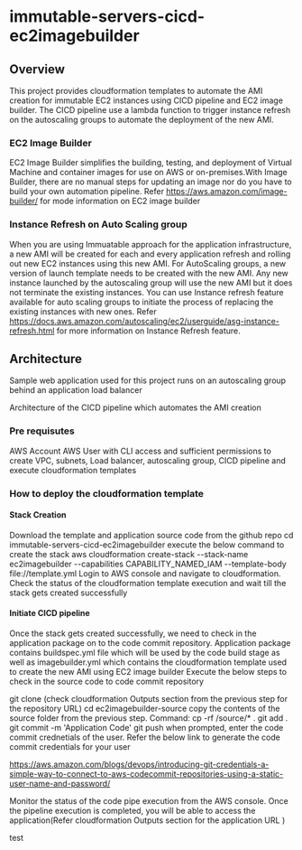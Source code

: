 # immutable-servers-cicd-ec2imagebuilder
## Overview
This project provides cloudformation templates to automate the AMI creation for immutable EC2 instances using CICD pipeline and EC2 image builder. The CICD pipeline use a lambda function to trigger instance refresh on the  autoscaling groups to automate the deployment of the new AMI.

### EC2 Image Builder
EC2 Image Builder simplifies the building, testing, and deployment of Virtual Machine and container images for use on AWS or on-premises.With Image Builder, there are no manual steps for updating an image nor do you have to build your own automation pipeline. Refer https://aws.amazon.com/image-builder/ for mode information on EC2 image builder

### Instance Refresh on Auto Scaling group
When you are using Immuatable approach for the application infrastructure, a new AMI will be created for each and every application refresh and rolling out new EC2 instances using this new AMI. For AutoScaling groups, a new version of launch template needs to be created with the new AMI. Any new instance launched by the autoscaling group will use the new AMI but it does not terminate the existing instances. You can use Instance refresh feature available for auto scaling groups to initiate the process of replacing the existing instances with new ones. Refer https://docs.aws.amazon.com/autoscaling/ec2/userguide/asg-instance-refresh.html for more information on Instance Refresh feature.

## Architecture
Sample web application used for this project runs on an autoscaling group behind an application load balancer

Architecture of the CICD pipeline which automates the AMI creation 

### Pre requisutes
AWS Account 
AWS User with CLI access and sufficient permissions to create VPC, subnets, Load balancer, autoscaling group, CICD pipeline and execute cloudformation templates

### How to deploy the cloudformation template
#### Stack Creation
Download the template and application source code from the github repo
cd immutable-servers-cicd-ec2imagebuilder
execute the below command to create the stack
aws cloudformation create-stack --stack-name ec2imagebuilder --capabilities CAPABILITY_NAMED_IAM --template-body file://template.yml
Login to AWS console and navigate to cloudformation. Check the status of the cloudformation template execution and wait till the stack gets created successfully

#### Initiate CICD pipeline
Once the stack gets created successfully, we need to check in the application package on to the code commit repository. Application package contains buildspec.yml file which will be used by the code build stage as well as imagebuilder.yml which contains the cloudformation template used to create the new AMI using EC2 image builder
Execute the below steps to check in the source code to code commit repository

git clone <HTTPS URL of the repository> (check cloudformation Outputs section from the previous step for the repository URL)
cd ec2imagebuilder-source
copy the contents of the source folder from the previous step. Command: cp -rf <immutable-servers-cicd-ec2imagebuilder>/source/* .
git add .
git commit -m 'Application Code'
git push
when prompted, enter the code commit crednetials of the user. Refer the below link to generate the code commit credentials for your user

https://aws.amazon.com/blogs/devops/introducing-git-credentials-a-simple-way-to-connect-to-aws-codecommit-repositories-using-a-static-user-name-and-password/


Monitor the status of the code pipe execution from the AWS console. Once the pipeline execution is completed, you will be able to access the application(Refer cloudformation Outputs section for the application URL )

test
